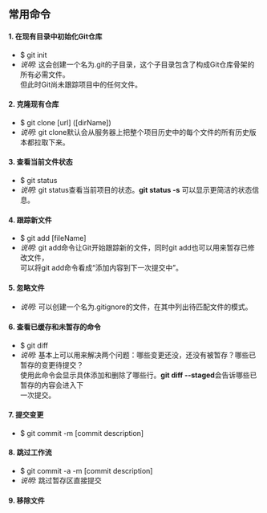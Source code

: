 ## 常用命令
#### 1. 在现有目录中初始化Git仓库
* $ git init
* *说明:* 这会创建一个名为.git的子目录，这个子目录包含了构成Git仓库骨架的所有必需文件。</br>
  但此时Git尚未跟踪项目中的任何文件。
#### 2. 克隆现有仓库
* $ git clone [url] ([dirName])
* *说明:* git clone默认会从服务器上把整个项目历史中的每个文件的所有历史版本都拉取下来。
#### 3. 查看当前文件状态
* $ git status 
* *说明:* git status查看当前项目的状态。**git status -s** 可以显示更简洁的状态信息。
#### 4. 跟踪新文件
* $ git add [fileName]
* *说明:* git add命令让Git开始跟踪新的文件，同时git add也可以用来暂存已修改文件，</br>
  可以将git add命令看成“添加内容到下一次提交中”。
#### 5. 忽略文件
* *说明:* 可以创建一个名为.gitignore的文件，在其中列出待匹配文件的模式。
#### 6. 查看已缓存和未暂存的命令
* $ git diff
* *说明:* 基本上可以用来解决两个问题：哪些变更还没，还没有被暂存？哪些已暂存的变更待提交？</br>
  使用此命令会显示具体添加和删除了哪些行。**git diff --staged**会告诉哪些已暂存的内容会进入下</br>
  一次提交。
  
#### 7. 提交变更
* $ git commit -m [commit description]
#### 8. 跳过工作流
* $ git commit -a -m [commit description]
* *说明:* 跳过暂存区直接提交
#### 9. 移除文件
